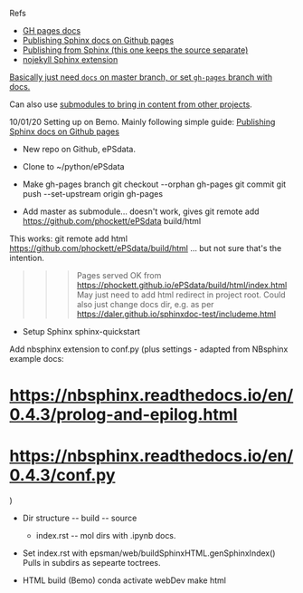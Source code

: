 Refs

- [GH pages docs](https://help.github.com/en/github/working-with-github-pages)
- [Publishing Sphinx docs on Github pages](https://soderstrom-rikard.github.io/git/publishing-sphinx-generated-docs-on-github-pages.html)
- [Publishing from Sphinx (this one keeps the source separate)](https://daler.github.io/sphinxdoc-test/includeme.html)
- [nojekyll Sphinx extension](https://www.sphinx-doc.org/en/master/usage/extensions/githubpages.html#module-sphinx.ext.githubpages)

[Basically just need `docs` on master branch, or set `gh-pages` branch with docs.](https://help.github.com/en/github/working-with-github-pages/configuring-a-publishing-source-for-your-github-pages-site#choosing-a-publishing-source)

Can also use [submodules to bring in content from other projects](https://help.github.com/en/github/working-with-github-pages/using-submodules-with-github-pages).


10/01/20
Setting up on Bemo. Mainly following simple guide: [Publishing Sphinx docs on Github pages](https://soderstrom-rikard.github.io/git/publishing-sphinx-generated-docs-on-github-pages.html)

- New repo on Github, ePSdata.
- Clone to ~/python/ePSdata

- Make gh-pages branch
git checkout --orphan gh-pages
git commit
git push --set-upstream origin gh-pages


- Add master as submodule... doesn't work, gives
git remote add https://github.com/phockett/ePSdata build/html

This works:
git remote add html https://github.com/phockett/ePSdata/build/html
... but not sure that's the intention.
>>> Pages served OK from https://phockett.github.io/ePSdata/build/html/index.html
May just need to add html redirect in project root.
Could also just change docs dir, e.g. as per https://daler.github.io/sphinxdoc-test/includeme.html


- Setup Sphinx
sphinx-quickstart

Add nbsphinx extension to conf.py
(plus settings - adapted from NBsphinx example docs:
  #	https://nbsphinx.readthedocs.io/en/0.4.3/prolog-and-epilog.html
  #	https://nbsphinx.readthedocs.io/en/0.4.3/conf.py
  )

- Dir structure
  -- build
  -- source  
    - index.rst
    -- mol dirs with .ipynb docs.

- Set index.rst with epsman/web/buildSphinxHTML.genSphinxIndex()
Pulls in subdirs as sepearte toctrees.

- HTML build (Bemo)
conda activate webDev
make html
